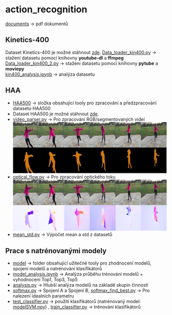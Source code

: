 # action_recognition

[documents](documents/) -> pdf dokumentů

## Kinetics-400
Dataset Kinetics-400 je možné stáhnout [zde](https://deepmind.com/research/open-source/kinetics).
[Data_loader_kin400.py](Kinetics-400/Data_loader_kin400.py) -> stažení datasetu pomocí knihovny **youtube-dl** a **ffmpeg** <br />
[Data_loader_kin400_2.py](Kinetics-400/Data_loader_kin400_2.py) -> stažení datasetu pomocí knihovny **pytube** a **moviepy** <br />
[kin400_analysis.ipynb](Kinetics-400/kin400_analysis.ipynb) -> analýza datasetu

## HAA
* [HAA500](HAA500/) -> složka obsahující tooly pro zpracování a předzpracování datasetu HAA500<br />
* Dataset HAA500 je možné stáhnout [zde](https://www.cse.ust.hk/haa/).<br />
* [video_parser.py](HAA500/video_parser.py) -> Pro zpracování RGB/segmentovaných videí <br />
<img src="img/segm_1.jpg " width="500" > <br />
* [optical_flow.py](HAA500/optical_flow.py) -> Pro zpracování optického toku <br />
<img src="img/of_1.jpg " width="500" > <br />
* [mean_std.py](HAA500/mean_std.py) -> Výpočet mean a std z datasetů <br />

## Prace s natrénovanými modely
* [model](model/) -> folder obsahující užitečné tooly pro zhodnocení modelů, spojení modelů a natrénování klasifikátorů <br />
* [model_analysis.ipynb](model/model_analysis.ipynb) -> Analýza průběhu trénování modelů + vyhodnocení Top1, Top3, Top5 <br />
* [analysis.py](model/analysis.py) -> Hlubší analýza modelů na základě skupin činností<br />
* [softmax.py](model/softmax.py) -> Spojení A a Spojení B, [softmax_find_best.py](model/softmax_find_best.py) -> Pro nalezení idealnich parametru <br />
* [test_classifier.py](model/test_classifier.py) -> použití klasifikátorů (natrénovaný model: [modelSVM.npy](model/classif_m/)) , [train_classifier.py](model/train_classifier.py) -> trénování klasifikátorů


